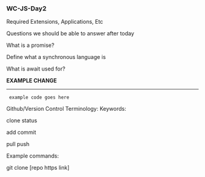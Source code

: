 ### WC-JS-Day2

Required Extensions, Applications, Etc

Questions we should be able to answer after today


What is a promise?

Define what a synchronous language is

What is await used for?


**EXAMPLE CHANGE**

-------------------------------

```
 example code goes here
```

Github/Version Control Terminology:
Keywords:


clone
status

add
commit

pull
push

Example commands:

git clone [repo https link]
